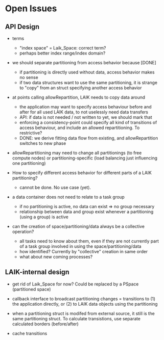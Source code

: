 # Open Issues

## API Design

* terms
  - "index space" = Laik_Space: correct term?
  - perhaps better index range/index domain?

* we should separate partitioning from access behavior because [DONE]
  - if partitioning is directly used without data, access behavior makes no sense
  - if two data structures want to use the same partitioning, it is strange to "copy" from an struct specifying another access behavior

* at points calling allowRepartition, LAIK needs to copy data around
  - the application may want to specify access behaviour before and after for all used LAIK data, to not uselessly need data transfers
  - API: if data is not needed / not written to yet, we should mark that
  - enforcing a consistency-point could specify all kind of transitions of access behaviour, and include an allowed repartitioning. To restrictive?
  - DONE: we derive fitting data flow from existing, and allowRepartition switches to new phase

* allowRepartitioning may need to change all partitionings (to free compute nodes) or partitioning-specific (load balancing just influencing one partitioning)

* How to specify different access behavior for different parts of a LAIK partitioning?
  - cannot be done. No use case (yet).

* a data container does not need to relate to a task group
  - if no partitioning is active, no data can exist => no group necessary
  - relationship between data and group exist whenever a partitioning (using a
    group) is active

* can the creation of space/partitioning/data always be a collective operation?
  - all tasks need to know about them, even if they are not currently part
    of a task group involved in using the space/partitioning/data
  - how identified? Currently by "collective" creation in same order
  - what about new coming processes?


## LAIK-internal design

* get rid of Laik_Space for now? Could be replaced by a PSpace (partitioned space)

* callback interface to broadcast partitioning changes = transitions to (1) the application directly, or (2) to LAIK data objects using the partitioning

* when a partitioning struct is modifed from external source, it still is the same partitioning struct. To calculate transistions, use separate calculated borders (before/after)

* cache transitions
